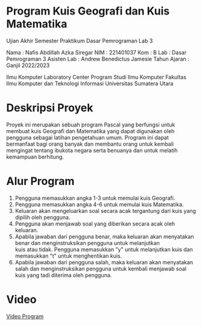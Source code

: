 # Program Kuis Geografi dan Kuis Matematika
Ujian Akhir Semester Praktikum Dasar Pemrograman Lab 3  

Nama : Nafis Abdillah Azka Siregar
NIM : 221401037
Kom : B
Lab : Dasar Pemrograman 3
Asisten Lab : Andrew Benedictus Jamesie
Tahun Ajaran : Ganjil 2022/2023

Ilmu Komputer Laboratory Center
Program Studi Ilmu Komputer
Fakultas Ilmu Komputer dan Teknologi Informasi
Universitas Sumatera Utara

# Deskripsi Proyek
Proyek ini merupakan sebuah program Pascal yang berfungsi untuk membuat kuis Geografi dan Matematika yang dapat digunakan oleh pengguna sebagai latihan pengetahuan umum. Program ini dapat bermanfaat bagi orang banyak dan membantu orang untuk kembali mengingat tentang ibukota negara serta benuanya dan untuk melatih kemampuan berhitung.

# Alur Program
1. Pengguna memasukkan angka 1-3 untuk memulai kuis Geografi.
2. Pengguna memasukkan angka 4-6 untuk memulai kuis Matematika.
3. Keluaran akan mengeluarkan soal secara acak tergantung dari kuis yang dipilih oleh pengguna.
4. Pengguna akan menjawab soal yang diberikan secara acak oleh keluaran.
5. Apabila jawaban dari pengguna benar, maka keluaran akan menyatakan benar dan menginstruksikan pengguna untuk melanjutkan kuis atau tidak. Pengguna memasukkan "y" untuk melanjutkan kuis dan memasukkan "t" untuk menghentikan kuis.
6. Apabila jawaban dari pengguna salah, maka keluaran akan menyatakan salah dan menginstruksikan pengguna untuk kembali menjawab soal kuis yang tadi diterima oleh pengguna.

# Video
[Video Program](https://www.youtube.com "Program Analisis ...")
